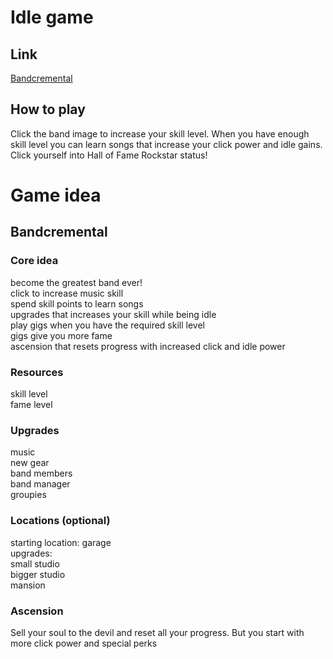 # Idle game
## Link
[Bandcremental](https://gertvandormael.github.io/idle-game/)
## How to play
Click the band image to increase your skill level. When you have enough skill level you can learn songs that increase your click power and idle gains. Click yourself into Hall of Fame Rockstar status!

# Game idea
## Bandcremental
### Core idea
become the greatest band ever! <br>
click to increase music skill <br>
spend skill points to learn songs <br>
upgrades that increases your skill while being idle <br>
play gigs when you have the required skill level<br>
gigs give you more fame <br>
ascension that resets progress with increased click and idle power

### Resources
skill level <br>
fame level <br>

### Upgrades
music <br>
new gear <br>
band members <br>
band manager <br>
groupies <br>

### Locations (optional)
starting location: garage <br>
upgrades: <br>
small studio <br>
bigger studio <br>
mansion <br>

### Ascension 
Sell your soul to the devil and reset all your progress. But you start with more click power and special perks